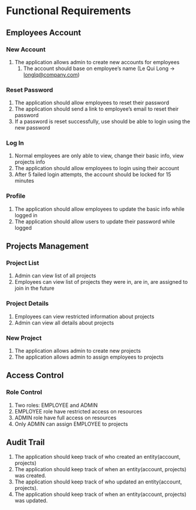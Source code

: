 # Functional Requirements

## Employees Account

### New Account

1. The application allows admin to create new accounts for employees
   1. The account should base on employee’s name (Le Qui Long -> <longlq@company.com>)

### Reset Password

1. The application should allow employees to reset their password
2. The application should send a link to employee’s email to reset their password
3. If a password is reset successfully, use should be able to login using the new password

### Log In

1. Normal employees are only able to view, change their basic info, view projects info
2. The application should allow employees to login using their account
3. After 5 failed login attempts, the account should be locked for 15 minutes

### Profile

1. The application should allow employees to update the basic info while logged in
2. The application should allow users to update their password while logged 

## Projects Management

### Project List

1. Admin can view list of all projects
2. Employees can view list of projects they were in, are in, are assigned to join in the future

### Project Details

1. Employees can view restricted information about projects
2. Admin can view all details about projects

### New Project

1. The application allows admin to create new projects 
2. The application allows admin to assign employees to projects



## Access Control

### Role Control

1. Two roles: EMPLOYEE and ADMIN
2. EMPLOYEE role have restricted access on resources
3. ADMIN role have full access on resources 
4. Only ADMIN can assign EMPLOYEE to projects

## Audit Trail

1. The application should keep track of who created an entity(account, projects)
2. The application should keep track of when an entity(account, projects) was created.
3. The application should keep track of who updated an entity(account, projects).
4. The application should keep track of when an entity(account, projects) was updated.





